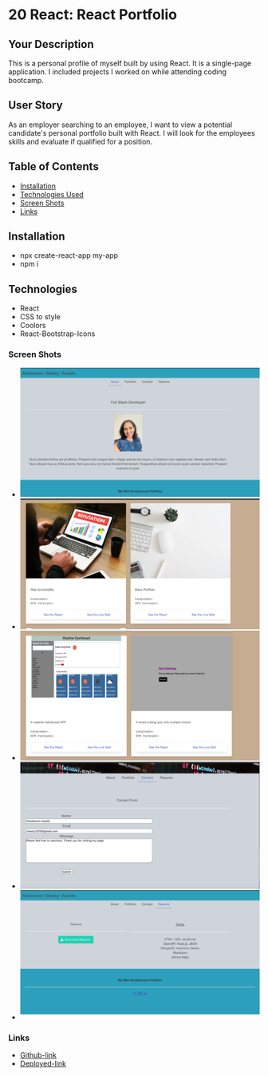# 20 React: React Portfolio

## Your Description

This is a personal profile of myself built by using React. It is a single-page application. I included projects I worked on while attending coding bootcamp. 

## User Story

As an employer searching to an employee, I want to view a potential candidate's personal portfolio built with React. I will look for the employees skills and evaluate if qualified for a position.

## Table of Contents

- [Installation](#installation)
- [Technologies Used](#technologies)
- [Screen Shots](#screen-shots)
- [Links](#links)

## Installation

- npx create-react-app my-app
- npm i

## Technologies

- React
- CSS to style
- Coolors 
- React-Bootstrap-Icons

### Screen Shots
- ![Screen-Shot](./public/Assets/project-img-3.png)
- ![Screen-Shot](./public/Assets/project-img-1.png)
- ![Screen-Shot](./public/Assets/project-img-2.png)
- ![Screen-Shot](./public/Assets/contact-form.png)
- ![Screen-Shot](./public/Assets/resume-page.png)




### Links

- [Github-link](https://github.com/meskyA/react-portfolio/tree/deploy)
- [Deployed-link](https://meskya.github.io/react-portfolio/)


